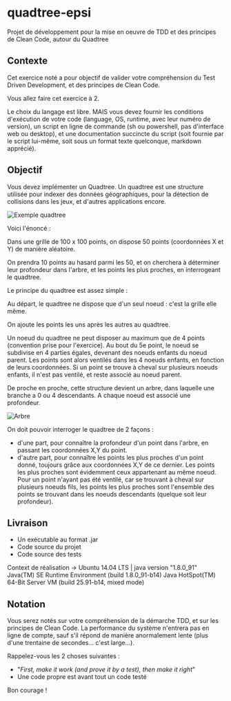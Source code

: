 # quadtree-epsi
Projet de développement pour la mise en oeuvre de TDD et des principes de Clean Code, autour du Quadtree

## Contexte
Cet exercice noté a pour objectif de valider votre compréhension du Test Driven Development, et des principes de Clean Code.

Vous allez faire cet exercice à 2.

Le choix du langage est libre. MAIS vous devez fournir les conditions d'exécution de votre code (language, OS, runtime, avec leur numéro de version), un script en ligne de commande (sh ou powershell, pas d'interface web ou desktop), et une documentation succincte du script (soit fournie par le script lui-même, soit sous un format texte quelconque, markdown apprécié).

## Objectif
Vous devez implémenter un Quadtree. Un quadtree est une structure utilisée pour indexer des données géographiques, pour la détection de collisions dans les jeux, et d'autres applications encore.

![Exemple quadtree](https://upload.wikimedia.org/wikipedia/commons/thumb/8/8b/Point_quadtree.svg/300px-Point_quadtree.svg.png)

Voici l'énoncé :

Dans une grille de 100 x 100 points, on dispose 50 points (coordonnées X et Y) de manière aléatoire.

On prendra 10 points au hasard parmi les 50, et on cherchera à déterminer leur profondeur dans l'arbre, et les points les plus proches, en interrogeant le quadtree.

Le principe du quadtree est assez simple :

Au départ, le quadtree ne dispose que d'un seul noeud : c'est la grille elle même.

On ajoute les points les uns après les autres au quadtree.

Un noeud du quadtree ne peut disposer au maximum que de 4 points (convention prise pour l'exercice). Au bout du 5e point, le noeud se subdivise en 4 parties égales, devenant des noeuds enfants du noeud parent. Les points sont alors ventilés dans les 4 noeuds enfants, en fonction de leurs coordonnées. Si un point se trouve à cheval sur plusieurs noeuds enfants, il n'est pas ventilé, et reste associé au noeud parent.

De proche en proche, cette structure devient un arbre, dans laquelle une branche a 0 ou 4 descendants. A chaque noeud est associé une profondeur.

![Arbre](http://2012books.lardbucket.org/books/geographic-information-system-basics/section_08/4ef2103c1582b29f8a7c37c8e10006c9.jpg)

On doit pouvoir interroger le quadtree de 2 façons :

- d'une part, pour connaître la profondeur d'un point dans l'arbre, en passant les coordonnées X,Y du point. 
- d'autre part, pour connaître les points les plus proches d'un point donné, toujours grâce aux coordonnées X,Y de ce dernier. Les points les plus proches sont évidemment ceux appartenant au même noeud. Pour un point n'ayant pas été ventilé, car se trouvant à cheval sur plusieurs noeuds fils, les points les plus proches sont l'ensemble des points se trouvant dans les noeuds descendants (quelque soit leur profondeur).

## Livraison
- Un exécutable au format .jar
- Code source du projet
- Code source des tests

Context de réalisation -> Ubuntu 14.04 LTS | java version "1.8.0_91" Java(TM) SE Runtime Environment (build 1.8.0_91-b14) Java HotSpot(TM) 64-Bit Server VM (build 25.91-b14, mixed mode) 

## Notation
Vous serez notés sur votre compréhension de la démarche TDD, et sur les principes de Clean Code. La performance du système n'entrera pas en ligne de compte, sauf s'il répond de manière anormalement lente (plus d'une trentaine de secondes... c'est large...).

Rappelez-vous les 2 choses suivantes : 

- "*First, make it work (and prove it by a test), then make it right*"
- Une code propre est avant tout un code testé

Bon courage !
